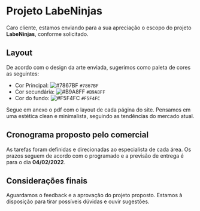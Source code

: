 # Projeto LabeNinjas

Caro cliente, estamos enviando para a sua apreciação o escopo do projeto **LabeNinjas**, conforme solicitado.

## Layout
De acordo com o design da arte enviada, sugerimos como paleta de cores as seguintes: 

- Cor Principal: ![#7867BF](https://via.placeholder.com/15/7867BF/000000?text=+) `#7867BF`
- Cor secundária: ![#B9A8FF](https://via.placeholder.com/15/B9A8FF/000000?text=+) `#B9A8FF`
- Cor do fundo:  ![#F5F4FC](https://via.placeholder.com/15/F5F4FC/000000?text=+) `#F5F4FC`

Segue em anexo o pdf com o layout de cada página do site.
Pensamos em uma estética clean e minimalista, seguindo as tendências do mercado atual.


## Cronograma proposto pelo comercial

As tarefas foram definidas e direcionadas ao especialista de cada área.
Os prazos seguem de acordo com o programado e a previsão de entrega é para o dia **04/02/2022**.


## Considerações finais
Aguardamos o feedback e a aprovação do projeto proposto. Estamos à disposição para tirar possíveis dúvidas e ouvir sugestões.